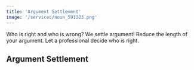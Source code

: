 ```yaml
---
title: 'Argument Settlement'
image: '/services/noun_591323.png'
---
```


Who is right and who is wrong? We settle argument! Reduce the length of your argument. Let a professional decide who is right.

## Argument Settlement
